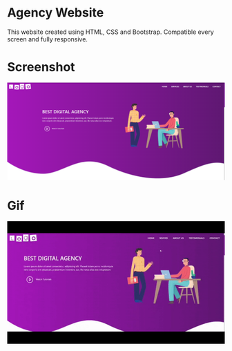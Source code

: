 # Agency Website

This website created using HTML, CSS and Bootstrap. Compatible every screen and fully responsive.

# Screenshot

![](/images/screenn.png)

# Gif

![](/images/gif.gif)


